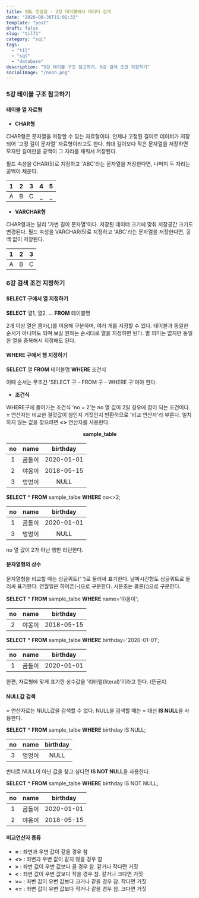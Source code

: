 ```yaml
---
title: SQL 첫걸음 - 2장 테이블에서 데이터 검색
date: "2020-08-30T15:02:32"
template: "post"
draft: false
slug: "til71"
category: "sql"
tags:
  - "til"
  - "sql"
  - "database"
description: "5강 테이블 구조 참고하기, 6강 검색 조건 지정하기"
socialImage: "/naon.png"
---
```


### 5강 테이블 구조 참고하기
#### 테이블 열 자료형
- **CHAR형**

CHAR형은 문자열을 저장할 수 있는 자료형이다. 언제나 고정된 길이로 데이터가 저장되어 '고정 길이 문자열' 자료형이라고도 한다. 최대 길이보다 작은 문자열을 저장하면 모자란 길이만큼 공백이 그 자리를 채워서 저장된다.

필드 속성을 CHAR(5)로 지정하고 'ABC'라는 문자열을 저장한다면, 나머지 두 자리는 공백이 채운다.

|1|2|3|4|5|
|:---:|:---:|:---:|:---:|:---:|
|A|B|C|⎵|⎵|

- **VARCHAR형**

CHAR형과는 달리 '가변 길이 문자열'이다. 저장된 데이터 크기에 맞춰 저장공간 크기도 변경된다. 필드 속성을 VARCHAR(5)로 지정하고 'ABC'라는 문자열을 저장한다면, 공백 없이 저장된다.

|1|2|3|
|:---:|:---:|:---:|
|A|B|C|

### 6강 검색 조건 지정하기
#### SELECT 구에서 열 지정하기
**SELECT** 열1, 열2, ... **FROM** 테이블명

2개 이상 열은 콤마(,)를 이용해 구분하며, 여러 개를 지정할 수 있다. 테이블과 동일한 순서가 아니어도 되며 보길 원하는 순서대로 열을 지정하면 된다. 별 의미는 없지만 동일한 열을 중복해서 지정해도 된다.

#### WHERE 구에서 행 지정하기
**SELECT** 열 **FROM** 테이블명 **WHERE** 조건식

이때 순서는 무조건 'SELECT 구 - FROM 구 - WHERE 구'여야 한다.

- **조건식**

WHERE구에 들어가는 조건식 'no = 2'는 no 열 값이 2일 경우에 참이 되는 조건이다. **=** 연산자는 비교한 결괏값이 참인지 거짓인지 반환하므로 '비교 연산자'라 부른다. 일치하지 않는 값을 찾으려면 **<>** 연산자를 사용한다.

**<center>sample_table</center>**

|no|name|birthday|
|:---:|:---:|:---:|
|1|곰돌이|2020-01-01|
|2|야옹이|2018-05-15|
|3|멍멍이|NULL|

**SELECT** * **FROM** sample_talbe **WHERE** no<>2;

|no|name|birthday|
|:---:|:---:|:---:|
|1|곰돌이|2020-01-01|
|3|멍멍이|NULL|

no 열 값이 2가 아닌 행만 리턴한다.

#### 문자열형의 상수
문자열형을 비교할 때는 싱글쿼트(' ')로 둘러싸 표기한다. 날짜시간형도 싱글쿼트로 둘러싸 표기한다. 연월일은 하이픈(-)으로 구분한다. 시분초는 콜론(:)으로 구분한다.

**SELECT** * **FROM** sample_talbe **WHERE** name='야옹이';

|no|name|birthday|
|:---:|:---:|:---:|
|2|야옹이|2018-05-15|

**SELECT** * **FROM** sample_talbe **WHERE** birthday='2020-01-01';

|no|name|birthday|
|:---:|:---:|:---:|
|1|곰돌이|2020-01-01|

한편, 자료형에 맞게 표기한 상수값을 '리터럴(literal)'이라고 한다. (뜬금X)

#### NULL값 검색
= 연산자로는 NULL값을 검색할 수 없다. NULL을 검색할 때는 = 대신 **IS NULL**을 사용한다.

**SELECT** * **FROM** sample_talbe **WHERE** birthday IS NULL;

|no|name|birthday|
|:---:|:---:|:---:|
|3|멍멍이|NULL|

반대로 NULL이 아닌 값을 찾고 싶다면 **IS NOT NULL**을 사용한다.

**SELECT** * **FROM** sample_talbe **WHERE** birthday IS NOT NULL;

|no|name|birthday|
|:---:|:---:|:---:|
|1|곰돌이|2020-01-01|
|2|야옹이|2018-05-15|

#### 비교연산자 종류
- **=** : 좌변과 우변 값이 같을 경우 참
- **<>** : 좌변과 우변 값이 같지 않을 경우 참
- **>** : 좌변 값이 우변 값보다 클 경우 참. 같거나 작다면 거짓
- **<** : 좌변 값이 우변 값보다 작을 경우 참. 같거나 크다면 거짓
- **>=** : 좌변 값이 우변 값보다 크거나 같을 경우 참. 작다면 거짓
- **<=** : 좌변 값이 우변 값보다 작거나 같을 경우 참. 크다면 거짓